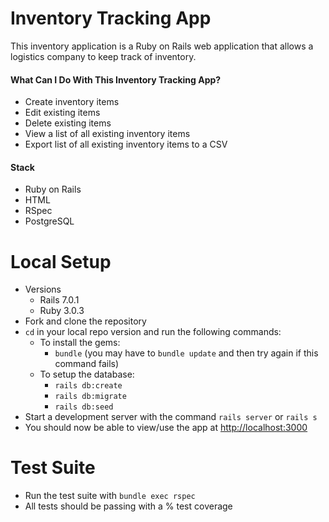 # Inventory Tracking App
This inventory application is a Ruby on Rails web application that allows a logistics company to keep track of inventory. 

#### What Can I Do With This Inventory Tracking App?
* Create inventory items
* Edit existing items
* Delete existing items
* View a list of all existing inventory items
* Export list of all existing inventory items to a CSV

#### Stack
* Ruby on Rails
* HTML
* RSpec
* PostgreSQL

# Local Setup
* Versions
  * Rails 7.0.1
  * Ruby 3.0.3
* Fork and clone the repository
* `cd` in your local repo version and run the following commands:
   * To install the gems:
     * `bundle` (you may have to `bundle update` and then try again if this command fails)   
   * To setup the database:
     * `rails db:create`
     * `rails db:migrate`
     * `rails db:seed`
* Start a development server with the command `rails server` or `rails s`
* You should now be able to view/use the app at [http://localhost:3000](http://localhost:3000)

# Test Suite
* Run the test suite with `bundle exec rspec`
* All tests should be passing with a % test coverage



